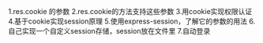 1.res.cookie 的参数
2.res.cookie的方法支持这些参数
3.用cookie实现权限认证
4.基于cookie实现session原理
5.使用express-session，了解它的参数的用法
6.自己实现一个自定义session存储，session放在文件里
7.自动登录